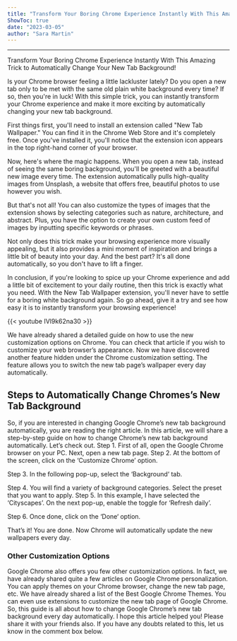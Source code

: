 ```yaml
---
title: "Transform Your Boring Chrome Experience Instantly With This Amazing Trick to Automatically Change Your New Tab Background!"
ShowToc: true 
date: "2023-03-05"
author: "Sara Martin"
---
```

*****
Transform Your Boring Chrome Experience Instantly With This Amazing Trick to Automatically Change Your New Tab Background!

Is your Chrome browser feeling a little lackluster lately? Do you open a new tab only to be met with the same old plain white background every time? If so, then you're in luck! With this simple trick, you can instantly transform your Chrome experience and make it more exciting by automatically changing your new tab background.

First things first, you'll need to install an extension called "New Tab Wallpaper." You can find it in the Chrome Web Store and it's completely free. Once you've installed it, you'll notice that the extension icon appears in the top right-hand corner of your browser.

Now, here's where the magic happens. When you open a new tab, instead of seeing the same boring background, you'll be greeted with a beautiful new image every time. The extension automatically pulls high-quality images from Unsplash, a website that offers free, beautiful photos to use however you wish.

But that's not all! You can also customize the types of images that the extension shows by selecting categories such as nature, architecture, and abstract. Plus, you have the option to create your own custom feed of images by inputting specific keywords or phrases.

Not only does this trick make your browsing experience more visually appealing, but it also provides a mini moment of inspiration and brings a little bit of beauty into your day. And the best part? It's all done automatically, so you don't have to lift a finger.

In conclusion, if you're looking to spice up your Chrome experience and add a little bit of excitement to your daily routine, then this trick is exactly what you need. With the New Tab Wallpaper extension, you'll never have to settle for a boring white background again. So go ahead, give it a try and see how easy it is to instantly transform your browsing experience!

{{< youtube IVl9k62na30 >}} 



We have already shared a detailed guide on how to use the new customization options on Chrome. You can check that article if you wish to customize your web browser’s appearance.
Now we have discovered another feature hidden under the Chrome customization setting. The feature allows you to switch the new tab page’s wallpaper every day automatically.

 
## Steps to Automatically Change Chromes’s New Tab Background


So, if you are interested in changing Google Chrome’s new tab background automatically, you are reading the right article. In this article, we will share a step-by-step guide on how to change Chrome’s new tab background automatically. Let’s check out.
Step 1. First of all, open the Google Chrome browser on your PC. Next, open a new tab page.
Step 2. At the bottom of the screen, click on the ‘Customize Chrome’ option.

Step 3. In the following pop-up, select the ‘Background‘ tab.

Step 4. You will find a variety of background categories. Select the preset that you want to apply.
Step 5. In this example, I have selected the ‘Cityscapes’. On the next pop-up, enable the toggle for ‘Refresh daily’.

Step 6. Once done, click on the ‘Done‘ option.

That’s it! You are done. Now Chrome will automatically update the new wallpapers every day.

 
### Other Customization Options


Google Chrome also offers you few other customization options. In fact, we have already shared quite a few articles on Google Chrome personalization. You can apply themes on your Chrome browser, change the new tab page, etc.
We have already shared a list of the Best Google Chrome Themes. You can even use extensions to customize the new tab page of Google Chrome.
So, this guide is all about how to change Google Chrome’s new tab background every day automatically. I hope this article helped you! Please share it with your friends also. If you have any doubts related to this, let us know in the comment box below.




